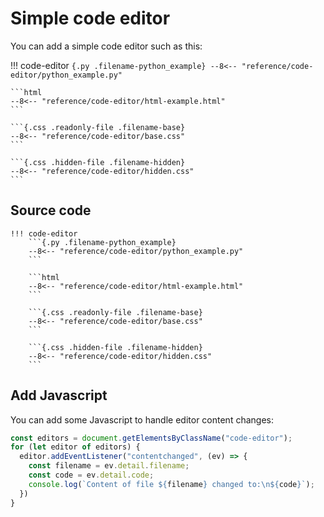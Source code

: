 # Simple code editor

You can add a simple code editor such as this:

!!! code-editor
    ```{.py .filename-python_example}
    --8<-- "reference/code-editor/python_example.py"
    ```

    ```html
    --8<-- "reference/code-editor/html-example.html"
    ```

    ```{.css .readonly-file .filename-base}
    --8<-- "reference/code-editor/base.css"
    ```

    ```{.css .hidden-file .filename-hidden}
    --8<-- "reference/code-editor/hidden.css"
    ```

## Source code

```
!!! code-editor
    ```{.py .filename-python_example}
    --8<-- "reference/code-editor/python_example.py"
    ```

    ```html
    --8<-- "reference/code-editor/html-example.html"
    ```

    ```{.css .readonly-file .filename-base}
    --8<-- "reference/code-editor/base.css"
    ```

    ```{.css .hidden-file .filename-hidden}
    --8<-- "reference/code-editor/hidden.css"
    ```
```

## Add Javascript

You can add some Javascript to handle editor content changes:

```js
const editors = document.getElementsByClassName("code-editor");
for (let editor of editors) {
  editor.addEventListener("contentchanged", (ev) => {
    const filename = ev.detail.filename;
    const code = ev.detail.code;
    console.log(`Content of file ${filename} changed to:\n${code}`);
  })
}
```

<script>

  const editors = document.getElementsByClassName("code-editor");
  for (let editor of editors) {
    editor.addEventListener("contentchanged", (ev) => {
        const filename = ev.detail.filename;
        const code = ev.detail.code;
        console.log(`Content of file ${filename} changed to:\n${code}`);
    })
  }

</script>
